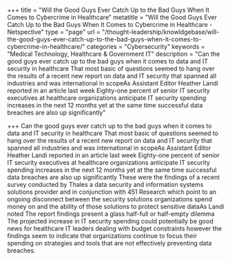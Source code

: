 +++
title = "Will the Good Guys Ever Catch Up to the Bad Guys When It Comes to Cybercrime in Healthcare"
metatitle = "Will the Good Guys Ever Catch Up to the Bad Guys When It Comes to Cybercrime in Healthcare - Netspective"
type = "page"
url = "/thought-leadership/knowldgebase/will-the-good-guys-ever-catch-up-to-the-bad-guys-when-it-comes-to-cybercrime-in-healthcare/"
categories = "Cybersecurity"
keywords = "Medical Technology, Healthcare & Government IT"
description = "Can the good guys ever catch up to the bad guys when it comes to data and IT security in healthcare That most basic of questions seemed to hang over the results of a recent new report on data and IT security that spanned all industries and was international in scopeAs Assistant Editor Heather Landi reported in an article last week Eighty-one percent of senior IT security executives at healthcare organizations anticipate IT security spending increases in the next 12 months yet at the same time successful data breaches are also up significantly" 
   

+++
Can the good guys ever catch up to the bad guys when it comes to data and IT security in healthcare That most basic of questions seemed to hang over the results of a recent new report on data and IT security that spanned all industries and was international in scopeAs Assistant Editor Heather Landi reported in an article last week Eighty-one percent of senior IT security executives at healthcare organizations anticipate IT security spending increases in the next 12 months yet at the same time successful data breaches are also up significantly These were the findings of a recent survey conducted by Thales a data security and information systems solutions provider and in conjunction with 451 Research which point to an ongoing disconnect between the security solutions organizations spend money on and the ability of those solutions to protect sensitive dataAs Landi noted The report findings present a glass half-full or half-empty dilemma The projected increase in IT security spending could potentially be good news for healthcare IT leaders dealing with budget constraints however the findings seem to indicate that organizations continue to focus their spending on strategies and tools that are not effectively preventing data breaches.